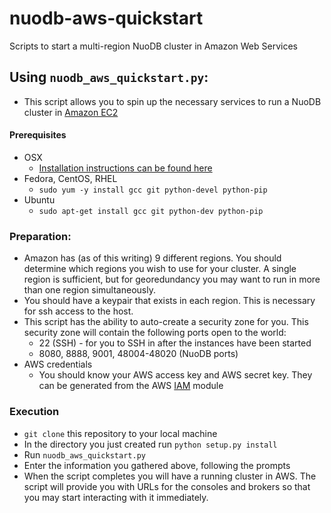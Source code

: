 nuodb-aws-quickstart
====================

Scripts to start a multi-region NuoDB cluster in Amazon Web Services

## Using `nuodb_aws_quickstart.py`:
* This script allows you to spin up the necessary services to run a NuoDB cluster in [Amazon EC2](http://aws.amazon.com/ec2/)

#### Prerequisites
  * OSX
    * [Installation instructions can be found here](http://doc.nuodb.com/display/doc/Installing+nuodbTools+on+OSX)
  * Fedora, CentOS, RHEL
    * `sudo yum -y install gcc git python-devel python-pip`
  * Ubuntu
    * `sudo apt-get install gcc git python-dev python-pip`

### Preparation:
  * Amazon has (as of this writing) 9 different regions. You should determine which regions you wish to use for your cluster. A single region is sufficient, but for georedundancy you may want to run in more than one region simultaneously.
  * You should have a keypair that exists in each region. This is necessary for ssh access to the host.
  * This script has the ability to auto-create a security zone for you. This security zone will contain the following ports open to the world:
    * 22 (SSH) - for you to SSH in after the instances have been started
    * 8080, 8888, 9001, 48004-48020 (NuoDB ports)
  * AWS credentials
    * You should know your AWS access key and AWS secret key. They can be generated from the AWS [IAM](https://console.aws.amazon.com/iam/home?region=us-east-1#users) module 
  
### Execution
* `git clone` this repository to your local machine
* In the directory you just created run
`python setup.py install`
* Run `nuodb_aws_quickstart.py`
* Enter the information you gathered above, following the prompts
* When the script completes you will have a running cluster in AWS. The script will provide you with URLs for the consoles and brokers so that you may start interacting with it immediately.
